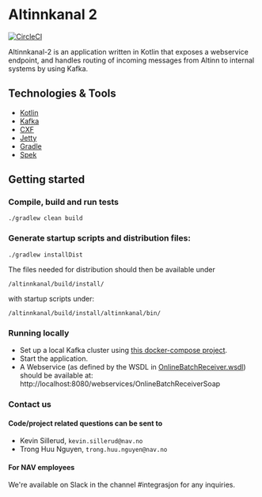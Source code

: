 # Altinnkanal 2

[![CircleCI](https://circleci.com/gh/navikt/altinnkanal-2.svg?style=svg)](https://circleci.com/gh/navikt/altinnkanal-2)

Altinnkanal-2 is an application written in Kotlin that exposes a webservice endpoint, and handles routing
of incoming messages from Altinn to internal systems by using Kafka.

## Technologies & Tools

* [Kotlin](https://kotlinlang.org)
* [Kafka](https://kafka.apache.org)
* [CXF](https://cxf.apache.org)
* [Jetty](https://eclipse.org/jetty)
* [Gradle](https://gradle.org)
* [Spek](http://spekframework.org)

## Getting started

### Compile, build and run tests
`./gradlew clean build`

### Generate startup scripts and distribution files:
`./gradlew installDist`

The files needed for distribution should then be available under 

`/altinnkanal/build/install/`

with startup scripts under:

`/altinnkanal/build/install/altinnkanal/bin/`

### Running locally

- Set up a local Kafka cluster using [this docker-compose project](https://github.com/navikt/navkafka-docker-compose).
- Start the application.
- A Webservice (as defined by the WSDL in [OnlineBatchReceiver.wsdl](altinnkanal/src/main/resources/OnlineBatchReceiver.wsdl)) 
should be available at: http://localhost:8080/webservices/OnlineBatchReceiverSoap

### Contact us
#### Code/project related questions can be sent to 
* Kevin Sillerud, `kevin.sillerud@nav.no`
* Trong Huu Nguyen, `trong.huu.nguyen@nav.no`

#### For NAV employees
We're available on Slack in the channel #integrasjon for any inquiries.
